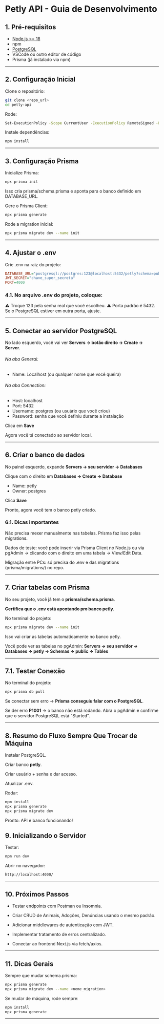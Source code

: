 # Petly API - Guia de Desenvolvimento

## 1. Pré-requisitos

- [Node.js >= 18](https://nodejs.org/pt/download)  
- npm  
- [PostgreSQL](https://www.postgresql.org/download/windows/)
- VSCode ou outro editor de código  
- Prisma (já instalado via npm)

---

## 2. Configuração Inicial

Clone o repositório:

```bash
git clone <repo_url>
cd petly-api
```

Rode:

```bash
Set-ExecutionPolicy -Scope CurrentUser -ExecutionPolicy RemoteSigned -Force
```

Instale dependências:

```bash
npm install
```

---

## 3. Configuração Prisma

Inicialize Prisma:

```bash
npx prisma init
```

Isso cria prisma/schema.prisma e aponta para o banco definido em DATABASE_URL.

Gere o Prisma Client:

```bash
npx prisma generate
```

Rode a migration inicial:

```bash
npx prisma migrate dev --name init
```

---

## 4. Ajustar o .env

Crie .env na raiz do projeto:

```ini
DATABASE_URL="postgresql://postgres:123@localhost:5432/petly?schema=public"
JWT_SECRET="chave_super_secreta"
PORT=4000
```

### 4.1. No arquivo .env do projeto, coloque:

⚠️ Troque 123 pela senha real que você escolheu.
⚠️ Porta padrão é 5432. Se o PostgreSQL estiver em outra porta, ajuste.

---

## 5. Conectar ao servidor PostgreSQL

No lado esquerdo, você vai ver **Servers → botão direito → Create → Server**.

###### Na aba General:

- Name: Localhost (ou qualquer nome que você queira)

###### Na aba Connection:

  - Host: localhost
  - Port: 5432
  - Username: postgres (ou usuário que você criou)
  - Password: senha que você definiu durante a instalação

  Clica em **Save**

Agora você tá conectado ao servidor local.

---

## 6. Criar o banco de dados

No painel esquerdo, expande **Servers → seu servidor → Databases**

Clique com o direito em **Databases → Create → Database**

- Name: petly
- Owner: postgres

Clica **Save**

Pronto, agora você tem o banco petly criado.

### 6.1. Dicas importantes

Não precisa mexer manualmente nas tabelas. Prisma faz isso pelas migrations.

Dados de teste: você pode inserir via Prisma Client no Node.js ou via pgAdmin → clicando com o direito em uma tabela → View/Edit Data.

Migração entre PCs: só precisa do .env e das migrations (prisma/migrations/) no repo.

---

## 7. Criar tabelas com Prisma

No seu projeto, você já tem o **prisma/schema.prisma**.

**Certifica que o .env está apontando pro banco petly**.

No terminal do projeto:

``` bash
npx prisma migrate dev --name init
```

Isso vai criar as tabelas automaticamente no banco petly.

Você pode ver as tabelas no pgAdmin: **Servers → seu servidor → Databases → petly → Schemas → public → Tables**

---

## 7.1. Testar Conexão

No terminal do projeto:

```bash
npx prisma db pull
```

Se conectar sem erro → **Prisma conseguiu falar com o PostgreSQL**.

Se der erro **P1001** → o banco não está rodando. Abra o pgAdmin e confirme que o servidor PostgreSQL está "Started".

---

## 8. Resumo do Fluxo Sempre Que Trocar de Máquina

Instalar PostgreSQL.

Criar banco **petly**.

Criar usuário + senha e dar acesso.

Atualizar .env.

Rodar:

```bash
npm install
npx prisma generate
npx prisma migrate dev
```

Pronto: API e banco funcionando!


## 9. Inicializando o Servidor

Testar:

```bash
npm run dev
```

Abrir no navegador:

```arduino
http://localhost:4000/
```

---

## 10. Próximos Passos
- Testar endpoints com Postman ou Insomnia.

- Criar CRUD de Animais, Adoções, Denúncias usando o mesmo padrão.

- Adicionar middlewares de autenticação com JWT.

- Implementar tratamento de erros centralizado.

- Conectar ao frontend Next.js via fetch/axios.

---

## 11. Dicas Gerais
Sempre que mudar schema.prisma:

```bash
npx prisma generate
npx prisma migrate dev --name <nome_migration>
```

Se mudar de máquina, rode sempre:

```bash
npm install
npx prisma generate
```

---